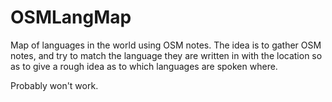 OSMLangMap
==========

Map of languages in the world using OSM notes.
The idea is to gather OSM notes, and try to match the language they are written in with the location so as to give a rough idea as to which languages are spoken where.

Probably won't work.
